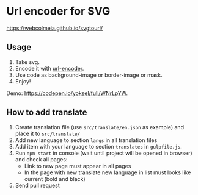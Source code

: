# Url encoder for SVG
https://webcolmeia.github.io/svgtourl/

## Usage
1. Take svg.
2. Encode it with [url-encoder](https://webcolmeia.github.io/svgtourl/).
3. Use code as background-image or border-image or mask.
4. Enjoy!

Demo: https://codepen.io/yoksel/full/WNrLpYW.

## How to add translate
1. Create translation file (use `src/translate/en.json` as example) and place it to `src/translate/`
2. Add new language to section `langs` in all translation files
3. Add item with your language to section `translates` in `gulpfile.js`.
4. Run `npm start` in console (wait until project will be opened in browser) and check all pages:
    * Link to new page must appear in all pages
    * In the page with new translate new language in list must looks like current (bold and black)
7. Send pull request